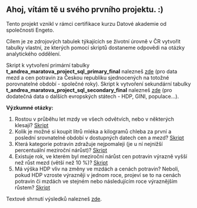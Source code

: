## Ahoj, vítám tě u svého prvního projektu. :) ##

Tento projekt vznikl v rámci certifikace kurzu Datové akademie od společnosti Engeto.

Cílem je ze zdrojových tabulek týkajících se životní úrovně v ČR vytvořit tabulky vlastní, ze kterých pomocí skriptů dostaneme odpovědi na otázky analytického oddělení.

Skript k vytvoření primární tabulky __t_andrea_maratova_project_sql_primary_final__ nalezneš [zde](https://github.com/AndreaMaratova/engeto_project_1/blob/main/01_vytvoreni_tabulky_primary) (pro data mezd a cen potravin za Českou republiku sjednocených na totožné porovnatelné období - společné roky).
Skript k vytvoření sekundární tabulky __t_andrea_maratova_project_sql_secondary_final__ nalezneš [zde](https://github.com/AndreaMaratova/engeto_project_1/blob/main/01_vytvoreni_tabulky_secondary) (pro dodatečná data o dalších evropských státech - HDP, GINI, populace...).

**Výzkumné otázky:** 

1. Rostou v průběhu let mzdy ve všech odvětvích, nebo v některých klesají? [Skript](https://github.com/AndreaMaratova/engeto_project_1/blob/main/1_otazka_komplet)
2. Kolik je možné si koupit litrů mléka a kilogramů chleba za první a poslední srovnatelné období v dostupných datech cen a mezd? [Skript](https://github.com/AndreaMaratova/engeto_project_1/blob/main/2_otazka_komplet)
3. Která kategorie potravin zdražuje nejpomaleji (je u ní nejnižší percentuální meziroční nárůst)? [Skript](https://github.com/AndreaMaratova/engeto_project_1/blob/main/3_otazka_komplet)
4. Existuje rok, ve kterém byl meziroční nárůst cen potravin výrazně vyšší než růst mezd (větší než 10 %)? [Skript](https://github.com/AndreaMaratova/engeto_project_1/blob/main/4_otazka_komplet)
5. Má výška HDP vliv na změny ve mzdách a cenách potravin? Neboli, pokud HDP vzroste výrazněji v jednom roce, projeví se to na cenách potravin či mzdách ve stejném nebo následujícím roce výraznějším růstem? [Skript](https://github.com/AndreaMaratova/engeto_project_1/blob/main/5_otazka_komplet)


Textové shrnutí výsledků nalezneš [zde](https://github.com/AndreaMaratova/engeto_project_1/blob/main/vysledky_text).





